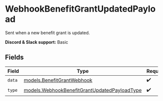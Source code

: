 # WebhookBenefitGrantUpdatedPayload

Sent when a new benefit grant is updated.

**Discord & Slack support:** Basic


## Fields

| Field                                                                                              | Type                                                                                               | Required                                                                                           | Description                                                                                        |
| -------------------------------------------------------------------------------------------------- | -------------------------------------------------------------------------------------------------- | -------------------------------------------------------------------------------------------------- | -------------------------------------------------------------------------------------------------- |
| `data`                                                                                             | [models.BenefitGrantWebhook](../models/benefitgrantwebhook.md)                                     | :heavy_check_mark:                                                                                 | N/A                                                                                                |
| `type`                                                                                             | [models.WebhookBenefitGrantUpdatedPayloadType](../models/webhookbenefitgrantupdatedpayloadtype.md) | :heavy_check_mark:                                                                                 | N/A                                                                                                |
